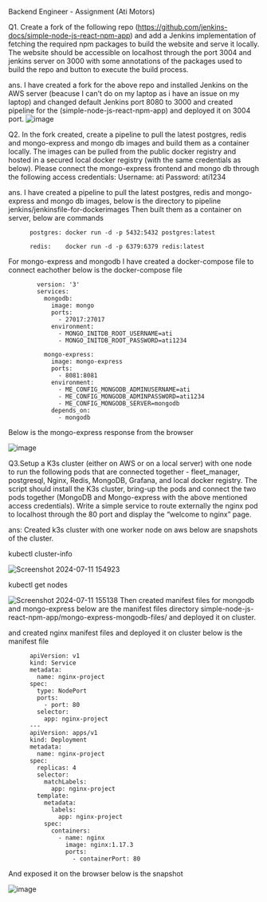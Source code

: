   Backend Engineer - Assignment (Ati Motors)
  
Q1. Create a fork of the following repo (https://github.com/jenkins-docs/simple-node-js-react-npm-app) and add a Jenkins implementation of fetching the required npm packages to build the website and serve it locally. The website should be accessible on localhost through the port 3004 and jenkins server on 3000 with some annotations of the packages used to build the repo and button to execute the build process.

ans. I have created a fork for the above repo and installed Jenkins on the AWS server (beacuse I can't do on my laptop as i have an issue on my laptop) and changed default Jenkins port 8080 to 3000 and created pipeline for the (simple-node-js-react-npm-app) and deployed it on 3004 port.
![image](https://github.com/Dhanraj-d/simple-node-js-react-npm-app/assets/93528725/ffd9fe61-d894-4a31-a182-55e38e7b96b9)



Q2. In the fork created, create a pipeline to pull the latest postgres, redis and mongo-express and mongo db images and build them as a container locally. The images can be pulled from the public docker registry and hosted in a secured local docker registry (with the same credentials as below). Please connect the mongo-express frontend and mongo db through the following access credentials:
Username: ati
Password: ati1234

ans. I have created a pipeline to pull the latest postgres, redis and mongo-express and mongo db images, below is the directory to pipeline
     jenkins/jenkinsfile-for-dockerimages
     Then built them as a container on server, below are commands
     
          postgres: docker run -d -p 5432:5432 postgres:latest
      
          redis:    docker run -d -p 6379:6379 redis:latest
      
For mongo-express and mongodb I have created a docker-compose file to connect eachother below is the docker-compose file
      

            version: '3'
            services:
              mongodb:
                image: mongo
                ports:
                  - 27017:27017
                environment:
                  - MONGO_INITDB_ROOT_USERNAME=ati
                  - MONGO_INITDB_ROOT_PASSWORD=ati1234
            
              mongo-express:
                image: mongo-express
                ports:
                  - 8081:8081
                environment:
                  - ME_CONFIG_MONGODB_ADMINUSERNAME=ati
                  - ME_CONFIG_MONGODB_ADMINPASSWORD=ati1234
                  - ME_CONFIG_MONGODB_SERVER=mongodb
                depends_on:
                  - mongodb 

  Below is the mongo-express response from the browser

  ![image](https://github.com/Dhanraj-d/simple-node-js-react-npm-app/assets/93528725/eaef46ab-616e-4e1b-be5d-e07490b3e695)



Q3.Setup a K3s cluster (either on AWS or on a local server) with one node to run the following pods that are connected together - fleet_manager, postgresql, Nginx, Redis,
  MongoDB, Grafana, and local docker registry. The script should install the K3s cluster, bring-up the pods and connect the two pods together (MongoDB and Mongo-express 
  with the above mentioned access credentials). Write a simple service to route externally the nginx pod to localhost through the 80 port and display the “welcome to 
  nginx” page.

ans: Created k3s cluster with one worker node on aws below are snapshots of the cluster.

  kubectl cluster-info
        
 ![Screenshot 2024-07-11 154923](https://github.com/Dhanraj-d/simple-node-js-react-npm-app/assets/93528725/ba2b1c94-def8-4970-b509-680a1e95c1d5)


  kubectl get nodes
       
![Screenshot 2024-07-11 155138](https://github.com/Dhanraj-d/simple-node-js-react-npm-app/assets/93528725/0960eabe-1386-4ef0-9337-496f8d195417)
Then created manifest files for mongodb and mongo-express below are the manifest files directory
  simple-node-js-react-npm-app/mongo-express-mongodb-files/
and deployed it on cluster.

and created nginx manifest files and deployed it on cluster below is the manifest file


          apiVersion: v1
          kind: Service
          metadata:
            name: nginx-project
          spec:
            type: NodePort
            ports:
              - port: 80
            selector:
              app: nginx-project
          ---
          apiVersion: apps/v1
          kind: Deployment
          metadata:
            name: nginx-project
          spec:
            replicas: 4
            selector:
              matchLabels:
                app: nginx-project
            template:
              metadata:
                labels:
                  app: nginx-project
              spec:
                containers:
                  - name: nginx
                    image: nginx:1.17.3
                    ports:
                      - containerPort: 80


  And exposed it on the browser below is the snapshot

  ![image](https://github.com/Dhanraj-d/simple-node-js-react-npm-app/assets/93528725/418dee47-0b02-4af1-973c-8d9702539a9b)


      





